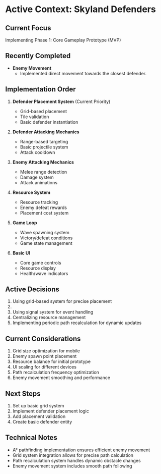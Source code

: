# Active Context: Skyland Defenders

## Current Focus
Implementing Phase 1: Core Gameplay Prototype (MVP)

## Recently Completed
- **Enemy Movement**
    - Implemented direct movement towards the closest defender.

## Implementation Order
1. **Defender Placement System** (Current Priority)
    - Grid-based placement
    - Tile validation
    - Basic defender instantiation

2. **Defender Attacking Mechanics**
    - Range-based targeting
    - Basic projectile system
    - Attack cooldown

3. **Enemy Attacking Mechanics**
    - Melee range detection
    - Damage system
    - Attack animations

4. **Resource System**
    - Resource tracking
    - Enemy defeat rewards
    - Placement cost system

5. **Game Loop**
    - Wave spawning system
    - Victory/defeat conditions
    - Game state management

6. **Basic UI**
    - Core game controls
    - Resource display
    - Health/wave indicators

## Active Decisions
1. Using grid-based system for precise placement
2.
3. Using signal system for event handling
4. Centralizing resource management
5. Implementing periodic path recalculation for dynamic updates

## Current Considerations
1. Grid size optimization for mobile
2. Enemy spawn point placement
3. Resource balance for initial prototype
4. UI scaling for different devices
5. Path recalculation frequency optimization
6. Enemy movement smoothing and performance

## Next Steps
1. Set up basic grid system
2. Implement defender placement logic
3. Add placement validation
4. Create basic defender entity

## Technical Notes
- A* pathfinding implementation ensures efficient enemy movement
- Grid system integration allows for precise path calculation
- Path recalculation system handles dynamic obstacle changes
- Enemy movement system includes smooth path following